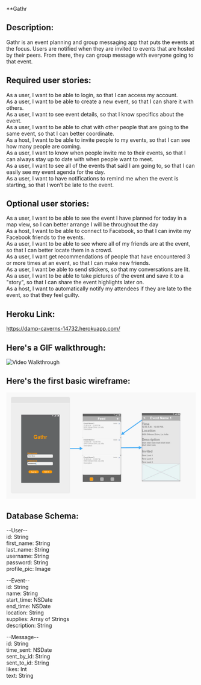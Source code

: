 **Gathr

## Description:
Gathr is an event planning and group messaging app that puts the events at the focus.  Users are notified when they are invited to events that are hosted by their peers. From there, they can group message with everyone going to that event.

## Required user stories: <br />
As a user, I want to be able to login, so that I can access my account. <br />
As a user, I want to be able to create a new event, so that I can share it with others. <br />
As a user, I want to see event details, so that I know specifics about the event. <br />
As a user, I want to be able to chat with other people that are going to the same event, so that I can better coordinate. <br />
As a host, I want to be able to invite people to my events, so that I can see how many people are coming. <br />
As a user, I want to know when people invite me to their events, so that I can always stay up to date with when people want to meet. <br />
As a user, I want to see all of the events that said I am going to, so that I can easily see my event agenda for the day. <br />
As a user, I want to have notifications to remind me when the event is starting, so that I won’t be late to the event. 

## Optional user stories: <br />
As a user, I want to be able to see the event I have planned for today in a map view, so I can better arrange I will be throughout the day <br />
As a host, I want to be able to connect to Facebook, so that I can invite my Facebook friends to the events. <br />
As a user, I want to be able to see where all of my friends are at the event, so that I can better locate them in a crowd. <br />
As a user, I want get recommendations of people that have encountered 3 or more times at an event, so that I can make new friends. <br />
As a user, I want be able to send stickers, so that my conversations are lit. <br />
As a user, I want to be able to take pictures of the event and save it to a "story", so that I can share the event highlights later on. <br />
As a host, I want to automatically notify my attendees if they are late to the event, so that they feel guilty.

## Heroku Link: <br />
https://damp-caverns-14732.herokuapp.com/ 

## Here's a GIF walkthrough:

<img src='https://github.com/danksquad/projectx/blob/master/parseChatGIF.gif' title='Video Walkthrough' width='' alt='Video Walkthrough' />


## Here's the first basic wireframe:
<img src='https://github.com/danksquad/projectx/blob/master/GathrWireframe.PNG' title='Wireframe' width='' alt='Wireframe' />

## Database Schema:

--User-- <br />
id: String <br />
first_name: String <br />
last_name: String <br />
username: String <br />
password: String <br />
profile_pic: Image 

--Event-- <br />
id: String <br />
name: String <br />
start_time: NSDate <br />
end_time: NSDate <br />
location: String <br />
supplies: Array of Strings <br />
description: String

--Message-- <br />
id: String <br />
time_sent: NSDate <br />
sent_by_id: String <br />
sent_to_id: String <br />
likes: Int <br />
text: String
